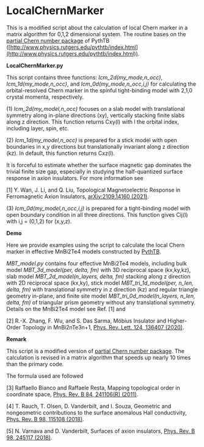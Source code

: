 # LocalChernMarker
This is a modified script about the calculation of local Chern marker in a matrix algorithm for 0,1,2 dimensional system. The routine bases on the [partial Chern number package](https://github.com/nicodemosvarnava/pcn) of PythTB ([http://www.physics.rutgers.edu/pythtb/index.html](http://www.physics.rutgers.edu/pythtb/index.html)).

**LocalChernMarker.py**

This script contains three functions: *lcm_2d(my_mode,n_occ)*, *lcm_1d(my_mode,n_occ)*, and *lcm_0d(my_mode,n_occ,i,j)* for calculating the orbital-resolved Chern marker in the spinful tight-binding model with 2,1,0 crystal momenta, respectively.

(1) *lcm_2d(my_model,n_occ)* focuses on a slab model with translational symmetry along in-plane directions (xy), vertically stacking finite slabs along z direction. This function returns Cxy(l) with l the orbital index, including layer, spin, etc.

(2) *lcm_1d(my_model,n_occ)* is prepared for a stick model with open boundaries in x,y directions but translationally invariant along z direction (kz). In default, this function returns Cxz(l).

It is forceful to estimate whether the surface magnetic gap dominates the trivial finite size gap, especially in studying the half-quantized surface response in axion insulators. For more information see

[1] Y. Wan, J. Li, and Q. Liu, Topological Magnetoelectric Response in Ferromagnetic Axion Insulators, [arXiv:2109.14160 (2021)](https://arxiv.org/abs/2109.14160).

(3) *lcm_0d(my_model,n_occ,i,j)* is prepared for a tight-binding model with open boundary condition in all three directions. This function gives Cij(l) with i,j = (0,1,2) for (x,y,z).

**Demo**

Here we provide examples using the script to calculate the local Chern marker in effective MnBi2Te4 models constructed by [PythTB](http://www.physics.rutgers.edu/pythtb/index.html).

*MBT_model.py* contains four effective MnBi2Te4 models, including bulk model *MBT_3d_model(per, delta, fm)* with 3D reciprocal space (kx,ky,kz), slab model *MBT_2d_model(n_layers, delta, fm)* stacking along z direction with 2D reciprocal space (kx,ky), stick model *MBT_tri_1d_model(per, n_len, delta, fm)* with translational symmetry in z direction (kz) and regular triangle geometry in-plane, and finite site model *MBT_tri_0d_model(n_layers, n_len, delta, fm)* of triangular prism geometry without any translational symmetry. Details on the MnBi2Te4 model see Ref. [1] and

[2] R.-X. Zhang, F. Wu, and S. Das Sarma, Möbius Insulator and Higher-Order Topology in MnBi2nTe3n+1, [Phys. Rev. Lett. 124, 136407 (2020)](https://doi.org/10.1103/PhysRevLett.124.136407).

**Remark**

This script is a modified version of [partial Chern number package](https://github.com/nicodemosvarnava/pcn). The calculation is revised in a matrix algorithm that speeds up nearly 10 times than the primary code.

The formula used are followed

[3] Raffaello Bianco and Raffaele Resta, Mapping topological order in coordinate space, [Phys. Rev. B 84, 241106(R) (2011)](https://doi.org/10.1103/PhysRevB.84.241106).

[4] T. Rauch, T. Olsen, D. Vanderbilt, and I. Souza, Geometric and nongeometric contributions to the surface anomalous Hall conductivity, [Phys. Rev. B 98, 115108 (2018)](https://doi.org/10.1103/PhysRevB.98.115108).

[5] N. Varnava and D. Vanderbilt, Surfaces of axion insulators, [Phys. Rev. B 98, 245117 (2018)](https://doi.org/10.1103/PhysRevB.98.245117).
